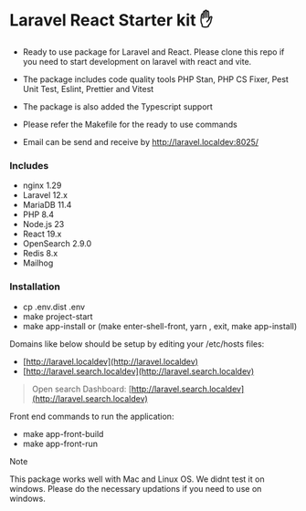 <!-- @format -->

# Laravel React Starter kit :raised_hand:

- Ready to use package for Laravel and React. Please clone this repo if you need to start development on laravel with react and vite.

- The package includes code quality tools PHP Stan, PHP CS Fixer, Pest Unit Test, Eslint, Prettier and Vitest

- The package is also added the Typescript support

- Please refer the Makefile for the ready to use commands

- Email can be send and receive by http://laravel.localdev:8025/

### Includes

- nginx 1.29
- Laravel 12.x
- MariaDB 11.4
- PHP 8.4
- Node.js 23
- React 19.x
- OpenSearch 2.9.0
- Redis 8.x
- Mailhog

### Installation

- cp .env.dist .env
- make project-start
- make app-install or (make enter-shell-front, yarn , exit, make app-install)

Domains like below should be setup by editing your /etc/hosts files:

- [http://laravel.localdev](http://laravel.localdev)
- [http://laravel.search.localdev](http://laravel.search.localdev)

> Open search Dashboard: [http://laravel.search.localdev](http://laravel.search.localdev)

Front end commands to run the application:

- make app-front-build
- make app-front-run

> [!NOTE]
> This package works well with Mac and Linux OS. We didnt test it on windows. Please do the necessary updations if you need to use on windows.
